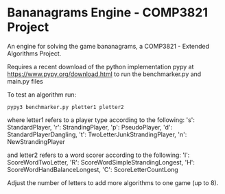 # Bananagrams Engine - COMP3821 Project
An engine for solving the game bananagrams, a COMP3821 - Extended Algorithms Project.

Requires a recent download of the python implementation pypy at https://www.pypy.org/download.html to run the benchmarker.py and main.py files

To test an algorithm run:
```
pypy3 benchmarker.py pletter1 pletter2
```
where letter1 refers to a player type according to the following:
's': StandardPlayer,
'r': StrandingPlayer,
'p': PseudoPlayer,
'd': StandardPlayerDangling,
't': TwoLetterJunkStrandingPlayer,
'n': NewStrandingPlayer

and letter2 refers to a word scorer according to the following:
'l': ScoreWordTwoLetter,
'R': ScoreWordSimpleStrandingLongest,
'H': ScoreWordHandBalanceLongest,
'C': ScoreLetterCountLong

Adjust the number of letters to add more algorithms to one game (up to 8).
